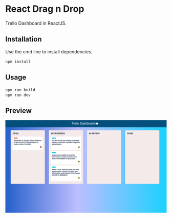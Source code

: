 # React Drag n Drop

Trello Dashboard in ReactJS.

## Installation

Use the cmd line to install dependencies.

```
npm install
```

## Usage

```
npm run build
npm run dev
```

## Preview

<img src="preview.png"/>
